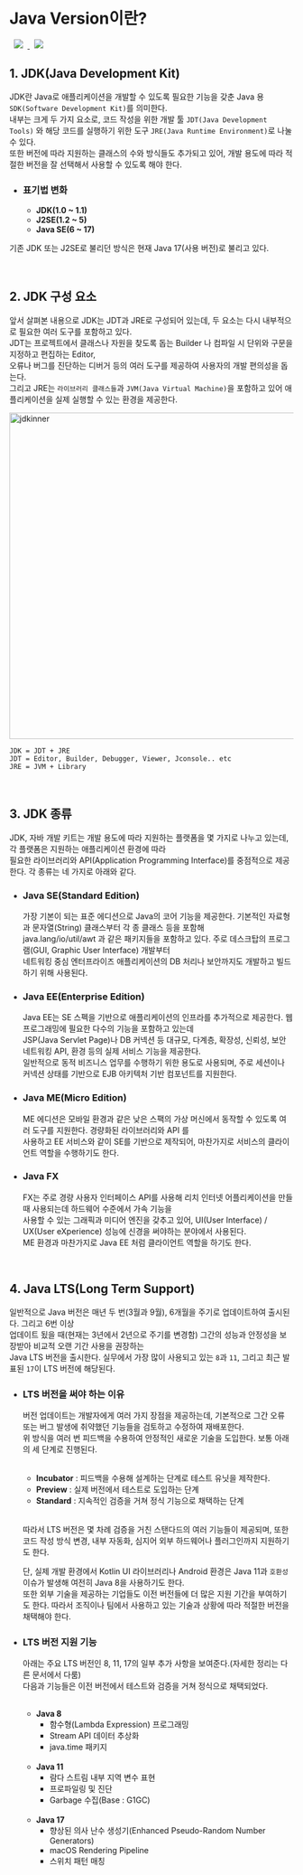 # Java Version이란?
<a href="http://melonicedlatte.com/">
    <img src="https://img.shields.io/badge/Java-red"
        style="height : auto; margin-left : 8px; margin-right : 8px;"/>
    <img src="https://img.shields.io/badge/Version-orange"
        style="height : auto; margin-left : 8px; margin-right : 8px;"/>
</a>

## 1. JDK(Java Development Kit)
  JDK란 Java로 애플리케이션을 개발할 수 있도록 필요한 기능을 갖춘 Java 용 `SDK(Software Development Kit)`를 의미한다.  
  내부는 크게 두 가지 요소로, 코드 작성을 위한 개발 툴 `JDT(Java Development Tools)` 와 해당 코드를 실행하기 위한 도구 `JRE(Java Runtime Environment)`로 나눌 수 있다.  
  또한 버전에 따라 지원하는 클래스의 수와 방식들도 추가되고 있어, 개발 용도에 따라 적절한 버전을 잘 선택해서 사용할 수 있도록 해야 한다.

* ### 표기법 변화 ###
  * **JDK(1.0 ~ 1.1)**
  * **J2SE(1.2 ~ 5)**
  * **Java SE(6 ~ 17)**
    
기존 JDK 또는 J2SE로 불리던 방식은 현재 Java 17(사용 버전)로 불리고 있다.

<br>

## 2. JDK 구성 요소
  앞서 살펴본 내용으로 JDK는 JDT과 JRE로 구성되어 있는데, 두 요소는 다시 내부적으로 필요한 여러 도구를 포함하고 있다.  
JDT는 프로젝트에서 클래스나 자원을 찾도록 돕는 Builder 나 컴파일 시 단위와 구문을 지정하고 편집하는 Editor,  
오류나 버그를 진단하는 디버거 등의 여러 도구를 제공하여 사용자의 개발 편의성을 돕는다.  
그리고 JRE는 `라이브러리 클래스들`과 `JVM(Java Virtual Machine)`을 포함하고 있어 애플리케이션을 실제 실행할 수 있는 환경을 제공한다.

<img width="578" alt="jdkinner" src="https://user-images.githubusercontent.com/78818063/161191632-ba2c65c3-a1e0-4c29-8edb-ff7c6ebb1d16.png">


    JDK = JDT + JRE
    JDT = Editor, Builder, Debugger, Viewer, Jconsole.. etc
    JRE = JVM + Library

<br>

## 3. JDK 종류 ##
JDK, 자바 개발 키트는  개발 용도에 따라 지원하는 플랫폼을 몇 가지로 나누고 있는데, 각 플랫폼은 지원하는 애플리케이션 환경에 따라  
필요한 라이브러리와 API(Application Programming Interface)를 중점적으로 제공한다. 각 종류는 네 가지로 아래와 같다.

* ### Java SE(Standard Edition) ###
  가장 기본이 되는 표준 에디션으로 Java의 코어 기능을 제공한다. 기본적인 자료형과 문자열(String) 클래스부터 각 종 클래스 등을 포함해  
  java.lang/io/util/awt 과 같은 패키지들을 포함하고 있다. 주로 데스크탑의 프로그램(GUI, Graphic User Interface) 개발부터  
  네트워킹 중심 엔터프라이즈 애플리케이션의 DB 처리나 보안까지도 개발하고 빌드하기 위해 사용된다.  

* ### Java EE(Enterprise Edition) ###
  Java EE는 SE 스펙을 기반으로 애플리케이션의 인프라를 추가적으로 제공한다. 웹 프로그래밍에 필요한 다수의 기능을 포함하고 있는데  
  JSP(Java Servlet Page)나 DB 커넥션 등 대규모, 다계층, 확장성, 신뢰성, 보안 네트워킹 API, 환경 등의 실제 서비스 기능을 제공한다.  
  일반적으로 동적 비즈니스 업무를 수행하기 위한 용도로 사용되며, 주로 세션이나 커넥션 상태를 기반으로 EJB 아키텍처 기반 컴포넌트를 지원한다.  
  
* ### Java ME(Micro Edition) ###
  ME 에디션은 모바일 환경과 같은 낮은 스팩의 가상 머신에서 동작할 수 있도록 여러 도구를 지원한다. 경량화된 라이브러리와 API 를  
  사용하고 EE 서비스와 같이 SE를 기반으로 제작되어, 마찬가지로 서비스의 클라이언트 역할을 수행하기도 한다.  

* ### Java FX ###
  FX는 주로 경량 사용자 인터페이스 API를 사용해 리치 인터넷 어플리케이션을 만들 때 사용되는데 하드웨어 수준에서 가속 기능을  
  사용할 수 있는 그래픽과 미디어 엔진을 갖추고 있어, UI(User Interface) / UX(User eXperience) 성능에 신경을 써야하는 분야에서 사용된다.  
  ME 환경과 마찬가지로 Java EE 처럼 클라이언트 역할을 하기도 한다.  
  
<br>

## 4. Java LTS(Long Term Support) ##
  일반적으로 Java 버전은 매년 두 번(3월과 9월), 6개월을 주기로 업데이트하여 출시된다. 그리고 6번 이상  
  업데이트 됬을 때(현재는 3년에서 2년으로 주기를 변경함) 그간의 성능과 안정성을 보장받아 비교적 오랜 기간 사용을 권장하는  
  Java LTS 버전을 출시한다. 실무에서 가장 많이 사용되고 있는 `8`과 `11`, 그리고 최근 발표된 `17`이 LTS 버전에 해당된다.  

* ### LTS 버전을 써야 하는 이유 ###
  버전 업데이트는 개발자에게 여러 가지 장점을 제공하는데, 기본적으로 그간 오류 또는 버그 발생에 취약했던 기능들을 검토하고 수정하여 재배포한다.  
  위 방식을 여러 번 피드백을 수용하여 안정적인 새로운 기술을 도입한다. 보통 아래의 세 단계로 진행된다.
  
  <br>
  
  * **Incubator** : 피드백을 수용해 설계하는 단계로 테스트 유닛을 제작한다.
  * **Preview** : 실제 버전에서 테스트로 도입하는 단계
  * **Standard** : 지속적인 검증을 거쳐 정식 기능으로 채택하는 단계  
 
  <br>
    
  따라서 LTS 버전은 몇 차례 검증을 거친 스탠다드의 여러 기능들이 제공되며, 또한 코드 작성 방식 변경, 내부 자동화, 심지어 외부 하드웨어나 플러그인까지 지원하기도 한다.  

  단, 실제 개발 환경에서 Kotlin UI 라이브러리나 Android 환경은 Java 11과 `호환성` 이슈가 발생해 여전히 Java 8을 사용하기도 한다.  
  또한 외부 기술을 제공하는 기업들도 이전 버전들에 더 많은 지원 기간을 부여하기도 한다. 따라서 조직이나 팀에서 사용하고 있는 기술과 상황에 따라 적절한 버전을 채택해야 한다.  
  
* ### LTS 버전 지원 기능 ###
  아래는 주요 LTS 버전인 8, 11, 17의 일부 추가 사항을 보여준다.(자세한 정리는 다른 문서에서 다룸)  
  다음과 기능들은 이전 버전에서 테스트와 검증을 거쳐 정식으로 채택되었다.   
  <br>
  
  * **Java 8**
    * 함수형(Lambda Expression) 프로그래밍
    * Stream API 데이터 추상화
    * java.time 패키지
  
  <br>
  
  * **Java 11**
    * 람다 스트림 내부 지역 변수 표현
    * 프로파일링 및 진단
    * Garbage 수집(Base : G1GC)
  
  <br>
    
  * **Java 17**
    * 향상된 의사 난수 생성기(Enhanced Pseudo-Random Number Generators)
    * macOS Rendering Pipeline
    * 스위치 패턴 매칭
  
<br>

